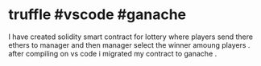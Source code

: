 # truffle #vscode #ganache
I have created solidity smart contract for lottery where players send there ethers to manager and then manager select the winner amoung players .
after compiling on vs code i migrated my contract to ganache .
